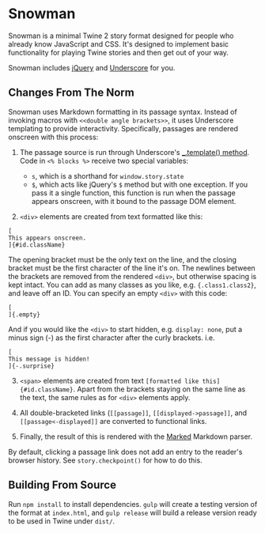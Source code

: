 # Snowman

Snowman is a minimal Twine 2 story format designed for people who already know
JavaScript and CSS. It's designed to implement basic functionality for playing
Twine stories and then get out of your way.

Snowman includes [jQuery](http://jquery.com) and
[Underscore](http://underscorejs.org/) for you.

## Changes From The Norm

Snowman uses Markdown formatting in its passage syntax. Instead of invoking macros with `<<double angle brackets>>`, it uses Underscore templating to provide interactivity. Specifically, passages are rendered onscreen with this process:

1. The passage source is run through Underscore's [_.template() method](http://underscorejs.org/#template). Code in `<% blocks %>` receive two special variables:

	* `s`, which is a shorthand for `window.story.state`
	* `$`, which acts like jQuery's `$` method but with one exception. If you pass it a single function, this function is run when the passage appears onscreen, with it bound to the passage DOM element.

2. `<div>` elements are created from text formatted like this:
```
[
This appears onscreen.
]{#id.className}
```
The opening bracket must be the only text on the line, and the closing bracket must be the first character of the line it's on. The newlines between the brackets are removed from the rendered `<div>`, but otherwise spacing is kept intact. You can add as many classes as you like, e.g. `{.class1.class2}`, and leave off an ID. You can specify an empty `<div>` with this code:
```
[
]{.empty}
```
And if you would like the `<div>` to start hidden, e.g. `display: none`, put a minus sign (-) as the first character after the curly brackets. i.e.
```
[
This message is hidden!
]{-.surprise}
```

3. `<span>` elements are created from text `[formatted like
this]{#id.className}`. Apart from the brackets staying on the same line as the text, the same rules as for `<div>` elements apply.

4. All double-bracketed links (`[[passage]]`, `[[displayed->passage]]`, and `[[passage<-displayed]]` are converted to functional links.

5. Finally, the result of this is rendered with the
[Marked](https://github.com/chjj/marked/) Markdown parser.

By default, clicking a passage link does not add an entry to the reader's browser history. See `story.checkpoint()` for how to do this.

## Building From Source

Run `npm install` to install dependencies. `gulp` will create a testing version of the format at `index.html`, and `gulp release` will build a release version ready to be used in Twine under `dist/`.
